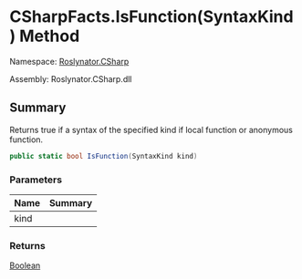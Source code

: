 # CSharpFacts\.IsFunction\(SyntaxKind\) Method

Namespace: [Roslynator.CSharp](../../README.md)

Assembly: Roslynator\.CSharp\.dll

## Summary

Returns true if a syntax of the specified kind if local function or anonymous function\.

```csharp
public static bool IsFunction(SyntaxKind kind)
```

### Parameters

| Name | Summary |
| ---- | ------- |
| kind | |

### Returns

[Boolean](https://docs.microsoft.com/en-us/dotnet/api/system.boolean)

